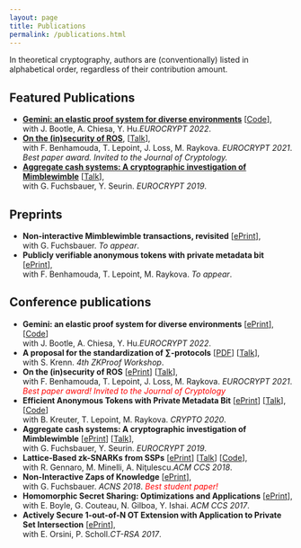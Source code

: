```yaml
---
layout: page
title: Publications
permalink: /publications.html
---
```


In theoretical cryptography, authors are (conventionally) listed in alphabetical order, regardless of their contribution amount.

## Featured Publications
- **[Gemini: an elastic proof system for diverse environments](https://ia.cr/2022/420)** [[Code](https://github.com/arkworks-rs/gemini)],
    <br>
    with J. Bootle, A. Chiesa, Y. Hu._EUROCRYPT 2022_.
- **[On the (in)security of ROS](https://eprint.iacr.org/2020/945)**,
    [[Talk](https://youtu.be/jrtwNV9KEFU?t=2116)],
    <br>
    with F. Benhamouda, T. Lepoint, J. Loss, M. Raykova. _EUROCRYPT 2021_.
    <br>
    _Best paper award. Invited to the Journal of Cryptology._
- **[Aggregate cash systems: A cryptographic investigation of Mimblewimble](https://eprint.iacr.org/2018/1039)**
    [[Talk](https://www.youtube.com/watch?v=6AuYdbVrYps)],
    <br>
    with G. Fuchsbauer, Y. Seurin. _EUROCRYPT 2019_.

## Preprints
- **Non-interactive Mimblewimble transactions, revisited**
    [[ePrint](https://ia.cr/2022/265)],
    <br />
    with G. Fuchsbauer. _To appear_.
- **Publicly verifiable anonymous tokens with private metadata bit**
    [[ePrint](https://ia.cr/2022/004)],
    <br />
    with F. Benhamouda, T. Lepoint, M. Raykova. _To appear_.

## Conference publications

- **Gemini: an elastic proof system for diverse environments**
    [[ePrint](https://ia.cr/2022/420)],
    [[Code](https://github.com/arkworks-rs/gemini)]
    <br>
    with J. Bootle, A. Chiesa, Y. Hu._EUROCRYPT 2022_.
- **A proposal for the standardization of ∑-protocols**
    [[PDF](https://docs.zkproof.org/pages/standards/accepted-workshop4/proposal-sigma.pdf)]
    [[Talk](https://www.youtube.com/watch?v=bh0hBwxOiVI)],
    <br>
    with S. Krenn. _4th ZKProof Workshop_.
- **On the (in)security of ROS**
    [[ePrint](https://eprint.iacr.org/2020/945)]
    [[Talk](https://youtu.be/jrtwNV9KEFU?t=2116)],
    <br>
    with F. Benhamouda, T. Lepoint, J. Loss, M. Raykova. _EUROCRYPT 2021_.
    _<emsp style="color:red">Best paper award! Invited to the Journal of Cryptology</emsp>_
- **Efficient Anonymous Tokens with Private Metadata Bit**
    [[ePrint](https://eprint.iacr.org/2020/072)]
    [[Talk](https://www.youtube.com/watch?v=uk3WOFaasCQ)],
    [[Code](https://github.com/mmaker/anonymous-tokens/)]
    <br>
    with B. Kreuter, T. Lepoint, M. Raykova. _CRYPTO 2020_.
- **Aggregate cash systems: A cryptographic investigation of Mimblewimble**
    [[ePrint](https://eprint.iacr.org/2018/1039)]
    [[Talk](https://www.youtube.com/watch?v=6AuYdbVrYps)],
    <br>
    with G. Fuchsbauer, Y. Seurin. _EUROCRYPT 2019_.
- **Lattice-Based zk-SNARKs from SSPs**
    [[ePrint](https://eprint.iacr.org/2018/275)]
    [[Talk](https://www.youtube.com/watch?v=XAvKR0kH9o0)]
    [[Code](https://github.com/mmaker/c-lwe-snarks)],
    <br>
    with R. Gennaro, M. Minelli, A. Niţulescu._ACM CCS 2018_.
- **Non-Interactive Zaps of Knowledge**
    [[ePrint](https://eprint.iacr.org/2018/228)],
    <br>
    with G. Fuchsbauer. _ACNS 2018_.
    _<emsp style="color:red"> Best student paper! </emsp>_
- **Homomorphic Secret Sharing: Optimizations and Applications**
    [[ePrint](https://eprint.iacr.org/2018/419)],
    <br>
    with E. Boyle, G. Couteau, N. Gilboa, Y. Ishai. _ACM CCS 2017_.
- **Actively Secure 1-out-of-N OT Extension with Application to Private Set Intersection**
    [[ePrint](https://eprint.iacr.org/2016/933)],
    <br>
    with E. Orsini, P. Scholl._CT-RSA 2017_.

